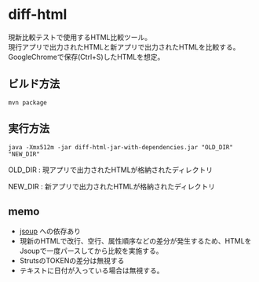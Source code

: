 # diff-html
現新比較テストで使用するHTML比較ツール。<br />
現行アプリで出力されたHTMLと新アプリで出力されたHTMLを比較する。<br />
GoogleChromeで保存(Ctrl+S)したHTMLを想定。<br />


## ビルド方法
    mvn package

## 実行方法
    java -Xmx512m -jar diff-html-jar-with-dependencies.jar "OLD_DIR" "NEW_DIR"
OLD_DIR : 現アプリで出力されたHTMLが格納されたディレクトリ

NEW_DIR : 新アプリで出力されたHTMLが格納されたディレクトリ

## memo
- [jsoup](https://jsoup.org/) への依存あり
- 現新のHTMLで改行、空行、属性順序などの差分が発生するため、HTMLをJsoupで一度パースしてから比較を実施する。
- StrutsのTOKENの差分は無視する
- テキストに日付が入っている場合は無視する。
